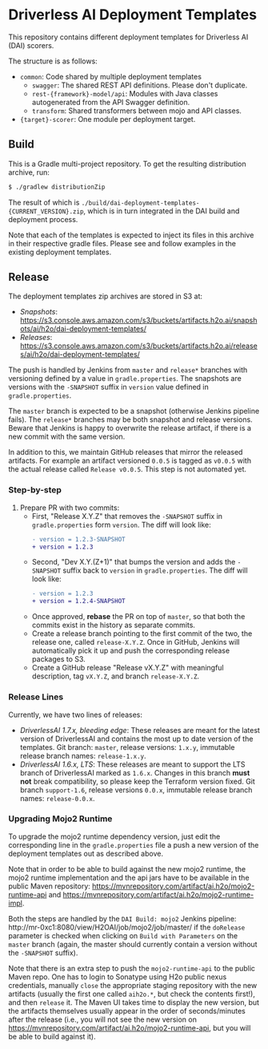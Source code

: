 # Driverless AI Deployment Templates

This repository contains different deployment templates for Driverless AI (DAI) scorers.

The structure is as follows:
* `common`: Code shared by multiple deployment templates
  * `swagger`: The shared REST API definitions. Please don't duplicate.
  * `rest-{framework}-model/api`: Modules with Java classes autogenerated from the API Swagger definition.
  * `transform`: Shared transformers between mojo and API classes.
* `{target}-scorer`: One module per deployment target.


## Build

This is a Gradle multi-project repository.
To get the resulting distribution archive, run:

```bash
$ ./gradlew distributionZip
```

The result of which is `./build/dai-deployment-templates-{CURRENT_VERSION}.zip`, which is in turn integrated in
the DAI build and deployment process.

Note that each of the templates is expected to inject its files in this archive in their respective gradle files.
Please see and follow examples in the existing deployment templates.


## Release

The deployment templates zip archives are stored in S3 at: 

 - *Snapshots*:
  https://s3.console.aws.amazon.com/s3/buckets/artifacts.h2o.ai/snapshots/ai/h2o/dai-deployment-templates/
 - *Releases*:
  https://s3.console.aws.amazon.com/s3/buckets/artifacts.h2o.ai/releases/ai/h2o/dai-deployment-templates/

The push is handled by Jenkins from `master` and `release*` branches with versioning
defined by a value in `gradle.properties`. The snapshots are versions with
the `-SNAPSHOT` suffix in `version` value defined in `gradle.properties`.

The `master` branch is expected to be a snapshot (otherwise Jenkins pipeline fails).
The `release*` branches may be both snapshot and release versions.
Beware that Jenkins is happy to overwrite the release artifact, if there is a new commit
with the same version.

In addition to this, we maintain GitHub releases that mirror the released artifacts. For example
an artifact versioned `0.0.5` is tagged as `v0.0.5` with the actual release called
`Release v0.0.5`. This step is not automated yet.

### Step-by-step

1. Prepare PR with two commits:
   - First, "Release X.Y.Z" that removes the `-SNAPSHOT` suffix in `gradle.properties` form `version`.
     The diff will look like:
     ```diff
     - version = 1.2.3-SNAPSHOT
     + version = 1.2.3
     ```
   - Second, "Dev X.Y.(Z+1)" that bumps the version and adds the `-SNAPSHOT` suffix back to `version`
     in `gradle.properties`. The diff will look like:
     ```diff
     - version = 1.2.3
     + version = 1.2.4-SNAPSHOT
     ```
   - Once approved, **rebase** the PR on top of `master`, so that both the commits exist in
     the history as separate commits.
   - Create a release branch pointing to the first commit of the two, the release one, called `release-X.Y.Z`.
     Once in GitHub, Jenkins will automatically pick it up and push the corresponding release packages to S3.
   - Create a GitHub release "Release vX.Y.Z" with meaningful description, tag `vX.Y.Z`, and branch
     `release-X.Y.Z`.

### Release Lines

Currently, we have two lines of releases:

 - *DriverlessAI 1.7.x, bleeding edge*:
 These releases are meant for the latest version of DriverlessAI and contains
 the most up to date version of the templates. 
 Git branch: `master`, release versions: `1.x.y`, immutable release branch
 names: `release-1.x.y`.
 - *DriverlessAI 1.6.x, LTS*:
 These releases are meant to support the LTS branch of DriverlessAI marked as
 `1.6.x`. Changes in this branch **must not** break compatibility, so please
 keep the Terraform version fixed.
 Git branch `support-1.6`, release versions `0.0.x`, immutable release branch
 names: `release-0.0.x`.


### Upgrading Mojo2 Runtime

To upgrade the mojo2 runtime dependency version, just edit the corresponding line in the
`gradle.properties` file a push a new version of the deployment templates out as described
above.

Note that in order to be able to build against the new mojo2 runtime, the mojo2 runtime
implementation and the api jars have to be available in the public
Maven repository: https://mvnrepository.com/artifact/ai.h2o/mojo2-runtime-api and
https://mvnrepository.com/artifact/ai.h2o/mojo2-runtime-impl.

Both the steps are handled by the `DAI Build: mojo2` Jenkins pipeline:
http://mr-0xc1:8080/view/H2OAI/job/mojo2/job/master/
if the `doRelease` parameter is checked when clicking on `Build with Parameters` on
the `master` branch (again, the master should currently contain a version without
the `-SNAPSHOT` suffix).

Note that there is an extra step to push the `mojo2-runtime-api` to the public Maven repo.
One has to login to Sonatype using H2o public nexus credentials, manually `close`
the appropriate staging repository with the new artifacts (usually the first one called
`aih2o.*`, but check the contents first!), and then `release` it.
The Maven UI takes time to display the new version, but the artifacts themselves usually
appear in the order of seconds/minutes after the release (i.e., you will not see the new
version on https://mvnrepository.com/artifact/ai.h2o/mojo2-runtime-api, but you will be
able to build against it).

